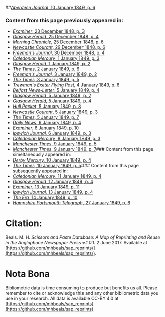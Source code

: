 ##[*Aberdeen Journal*, 10 January 1849, p. 6](https://mhbeals.github.io/sap_html/Aberdeen-Journal/Aberdeen-Journal-10-January-1849-p-6)

### Content from this page previously appeared in:
+ [*Examiner*, 23 December 1848, p. 3](https://mhbeals.github.io/sap_html/Examiner/Examiner-23-December-1848-p-3)
+ [*Glasgow Herald*, 25 December 1848, p. 4](https://mhbeals.github.io/sap_html/Glasgow-Herald/Glasgow-Herald-25-December-1848-p-4)
+ [*Morning Chronicle*, 25 December 1848, p. 6](https://mhbeals.github.io/sap_html/Morning-Chronicle/Morning-Chronicle-25-December-1848-p-6)
+ [*Newcastle Courant*, 29 December 1848, p. 6](https://mhbeals.github.io/sap_html/Newcastle-Courant/Newcastle-Courant-29-December-1848-p-6)
+ [*Freeman's Journal*, 30 December 1848, p. 4](https://mhbeals.github.io/sap_html/Freeman's-Journal/Freeman's-Journal-30-December-1848-p-4)
+ [*Caledonian Mercury*, 1 January 1849, p. 3](https://mhbeals.github.io/sap_html/Caledonian-Mercury/Caledonian-Mercury-1-January-1849-p-3)
+ [*Glasgow Herald*, 1 January 1849, p. 2](https://mhbeals.github.io/sap_html/Glasgow-Herald/Glasgow-Herald-1-January-1849-p-2)
+ [*The Times*, 2 January 1849, p. 6](https://mhbeals.github.io/sap_html/The-Times/The-Times-2-January-1849-p-6)
+ [*Freeman's Journal*, 3 January 1849, p. 2](https://mhbeals.github.io/sap_html/Freeman's-Journal/Freeman's-Journal-3-January-1849-p-2)
+ [*The Times*, 3 January 1849, p. 5](https://mhbeals.github.io/sap_html/The-Times/The-Times-3-January-1849-p-5)
+ [*Trewman's Exeter Flying Post*, 4 January 1849, p. 6](https://mhbeals.github.io/sap_html/Trewman's-Exeter-Flying-Post/Trewman's-Exeter-Flying-Post-4-January-1849-p-6)
+ [*Belfast News-Letter*, 5 January 1849, p. 4](https://mhbeals.github.io/sap_html/Belfast-News-Letter/Belfast-News-Letter-5-January-1849-p-4)
+ [*Glasgow Herald*, 5 January 1849, p. 2](https://mhbeals.github.io/sap_html/Glasgow-Herald/Glasgow-Herald-5-January-1849-p-2)
+ [*Glasgow Herald*, 5 January 1849, p. 4](https://mhbeals.github.io/sap_html/Glasgow-Herald/Glasgow-Herald-5-January-1849-p-4)
+ [*Hull Packet*, 5 January 1849, p. 8](https://mhbeals.github.io/sap_html/Hull-Packet/Hull-Packet-5-January-1849-p-8)
+ [*Newcastle Courant*, 5 January 1849, p. 3](https://mhbeals.github.io/sap_html/Newcastle-Courant/Newcastle-Courant-5-January-1849-p-3)
+ [*The Times*, 5 January 1849, p. 7](https://mhbeals.github.io/sap_html/The-Times/The-Times-5-January-1849-p-7)
+ [*Daily News*, 6 January 1849, p. 4](https://mhbeals.github.io/sap_html/Daily-News/Daily-News-6-January-1849-p-4)
+ [*Examiner*, 6 January 1849, p. 10](https://mhbeals.github.io/sap_html/Examiner/Examiner-6-January-1849-p-10)
+ [*Ipswich Journal*, 6 January 1849, p. 3](https://mhbeals.github.io/sap_html/Ipswich-Journal/Ipswich-Journal-6-January-1849-p-3)
+ [*Caledonian Mercury*, 8 January 1849, p. 3](https://mhbeals.github.io/sap_html/Caledonian-Mercury/Caledonian-Mercury-8-January-1849-p-3)
+ [*Manchester Times*, 9 January 1849, p. 5](https://mhbeals.github.io/sap_html/Manchester-Times/Manchester-Times-9-January-1849-p-5)
+ [*Manchester Times*, 9 January 1849, p. 7](https://mhbeals.github.io/sap_html/Manchester-Times/Manchester-Times-9-January-1849-p-7)### Content from this page simeltaneously appeared in:
+ [*Derby Mercury*, 10 January 1849, p. 4](https://mhbeals.github.io/sap_html/Derby-Mercury/Derby-Mercury-10-January-1849-p-4)
+ [*The Times*, 10 January 1849, p. 5](https://mhbeals.github.io/sap_html/The-Times/The-Times-10-January-1849-p-5)### Content from this page subsequently appeared in:
+ [*Caledonian Mercury*, 11 January 1849, p. 4](https://mhbeals.github.io/sap_html/Caledonian-Mercury/Caledonian-Mercury-11-January-1849-p-4)
+ [*Glasgow Herald*, 12 January 1849, p. 4](https://mhbeals.github.io/sap_html/Glasgow-Herald/Glasgow-Herald-12-January-1849-p-4)
+ [*Examiner*, 13 January 1849, p. 11](https://mhbeals.github.io/sap_html/Examiner/Examiner-13-January-1849-p-11)
+ [*Ipswich Journal*, 13 January 1849, p. 4](https://mhbeals.github.io/sap_html/Ipswich-Journal/Ipswich-Journal-13-January-1849-p-4)
+ [*The Era*, 14 January 1849, p. 10](https://mhbeals.github.io/sap_html/The-Era/The-Era-14-January-1849-p-10)
+ [*Hampshire Portsmouth Telegraph*, 27 January 1849, p. 6](https://mhbeals.github.io/sap_html/Hampshire-Portsmouth-Telegraph/Hampshire-Portsmouth-Telegraph-27-January-1849-p-6)
                    
# Citation: 

Beals. M. H. *Scissors and Paste Database: A Map of Reprinting and Reuse in the Anglophone Newspaper Press v.1.0.1.* 2 June 2017. Available at [https://github.com/mhbeals/sap_reprints/](https://github.com/mhbeals/sap_reprints/). 
                    
# Nota Bona

Bibliometric data is time consuming to produce but benefits us all. Please remember to cite or acknowledge this and any other bibliometric data you use in your research. All data is available CC-BY 4.0 at [https://github.com/mhbeals/sap_reprints](https://github.com/mhbeals/sap_reprints)